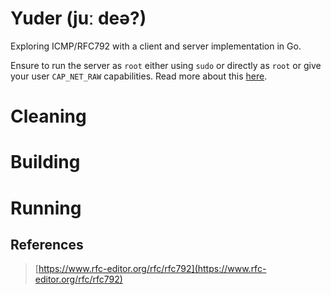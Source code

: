 # Yuder (juː deə?)

Exploring ICMP/RFC792 with a client and server implementation in Go.

Ensure to run the server as `root` either using `sudo` or directly as `root` or give your user `CAP_NET_RAW` capabilities. Read more about this [here](https://man7.org/linux/man-pages/man7/raw.7.html).

# Cleaning

# Building

# Running

## References

> [https://www.rfc-editor.org/rfc/rfc792](https://www.rfc-editor.org/rfc/rfc792)

